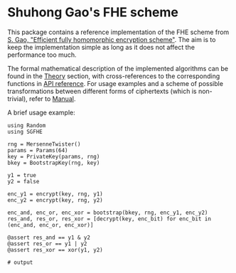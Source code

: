# Shuhong Gao's FHE scheme

This package contains a reference implementation of the FHE scheme from [S. Gao, "Efficient fully homomorphic encryption scheme"](https://eprint.iacr.org/2018/637).
The aim is to keep the implementation simple as long as it does not affect the performance too much.

The formal mathematical description of the implemented algorithms can be found in the [Theory](@ref) section, with cross-references to the corresponding functions in [API reference](@ref).
For usage examples and a scheme of possible transformations between different forms of ciphertexts (which is non-trivial), refer to [Manual](@ref).

A brief usage example:
```jldoctest index
using Random
using SGFHE

rng = MersenneTwister()
params = Params(64)
key = PrivateKey(params, rng)
bkey = BootstrapKey(rng, key)

y1 = true
y2 = false

enc_y1 = encrypt(key, rng, y1)
enc_y2 = encrypt(key, rng, y2)

enc_and, enc_or, enc_xor = bootstrap(bkey, rng, enc_y1, enc_y2)
res_and, res_or, res_xor = [decrypt(key, enc_bit) for enc_bit in (enc_and, enc_or, enc_xor)]

@assert res_and == y1 & y2
@assert res_or == y1 | y2
@assert res_xor == xor(y1, y2)

# output

```
